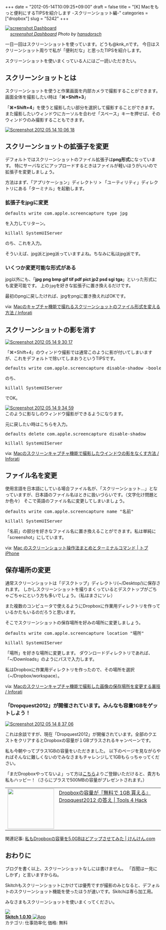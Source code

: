 +++
date = "2012-05-14T10:09:25+09:00"
draft = false
title = "[K] Macをもっと便利にするTIPSを紹介します -スクリーンショット編-"
categories = ["dropbox"]
slug = "5242"
+++

<div class="center"><a href="http://www.flickr.com/photos/44124375043@N01/106214225/" title="screenshot Dashboard by hansdorsch, on Flickr" target="_blank"><img class="flickr_photo" src="http://farm1.static.flickr.com/54/106214225_8e42652af9_z.jpg" alt="screenshot Dashboard" width="NaNpx"/></a></div><cite class="flickr_photographer"><img src="http://farm4.static.flickr.com/3329/favicons/72157601614001242_7730.png" width="16" /><a href="http://www.flickr.com/photos/44124375043@N01/106214225/">screenshot Dashboard</a> Photo by <a href="http://www.flickr.com/photos/44124375043@N01/">hansdorsch</a></cite>


一日一回はスクリーンショットを使っています。どうも@knk_nです。
今日はスクリーンショット周りで私が「便利だな」と思ったTIPSを紹介します。

スクリーンショットを使いまくっている人にはご一読いただきたい。<!--more--><h2>スクリーンショットとは</h2>
スクリーンショットを使うと作業画面を内部カメラで撮影することができます。
画面全体を撮影したい時は「<strong>⌘+Shift+3</strong>」

「<strong>⌘+Shift+4</strong>」を使うと撮影したい部分を選択して撮影することができます。また撮影したいウィンドウにカーソルを合わせ「スペース」キーを押せば、そのウィンドウのみ撮影することもできます。

<div class="center"><a href="https://knk-n.com/images/2012/05/screenshot-2012-05-14-10.06.18.jpg"><img src="https://knk-n.com/images/2012/05/screenshot-2012-05-14-10.06.18.jpg" alt="Screenshot 2012 05 14 10 06 18" title="screenshot 2012-05-14 10.06.18.jpg" border="0" width="" height="" /></a></div>

<h2>スクリーンショットの拡張子を変更</h2>
デフォルトではスクリーンショットのファイル拡張子は<strong>png形式</strong>になっています。
特にサーバなどにアップロードするときはファイルが軽いほうがいいので拡張子を変更しましょう。

方法はまず、「アプリケーション」ディレクトリ > 「ユーティリティ」ディレクトリにある「ターミナル」を起動します。
<h3>拡張子をjpgに変更</h3>
<pre>
defaults write com.apple.screencapture type jpg
</pre>
を入力してリターン。
<pre>
killall SystemUIServer
</pre>
のち、これを入力。

そういえば、jpg派とjpeg派っていますよね。ちなみに私はjpg派です。
<h3>いくつか変更可能な形式がある</h3>
jpg以外にも、「<strong>jpg png bmp gif tif pdf pict jp2 psd sgi tga</strong>」といった形式にも変更可能です。
上の<code>jpg</code>を好きな拡張子に置き換えるだけです。

最初のpngに戻したければ、jpgをpngに置き換えればOKです。

<p>via: <a  href="http://inforati.jp/apple/mac-tips-techniques/system-hints/how-to-change-macos-screen-capture-file-type.html" target="_blank">Macのキャプチャ機能で撮れるスクリーンショットのファイル形式を変える方法 / Inforati</a><script type="text/javascript">var url = "http://inforati.jp/apple/mac-tips-techniques/system-hints/how-to-change-macos-screen-capture-file-type.html";</script><script src="http://api.b.st-hatena.com/entry.count?url=http://inforati.jp/apple/mac-tips-techniques/system-hints/how-to-change-macos-screen-capture-file-type.html&callback=hatebTxt"></script></p>

<h2>スクリーンショットの影を消す</h2>

<div class="center"><a href="https://knk-n.com/images/2012/05/screenshot-2012-05-14-9.30.17.jpg"><img src="https://knk-n.com/images/2012/05/screenshot-2012-05-14-9.30.17.jpg" alt="Screenshot 2012 05 14 9 30 17" title="screenshot 2012-05-14 9.30.17.jpg" border="0" width="" height="auto" /></a></div>

「⌘+Shift+4」のウィンドウ撮影では通常このように影が付いてしまいますが、これをデフォルトで除いてしまおうというTIPSです。

<pre>
defaults write com.apple.screencapture disable-shadow -boolean true
</pre>
のち、
<pre>
killall SystemUIServer
</pre>
でOK。

<div class="center"><a href="https://knk-n.com/images/2012/05/screenshot-2012-05-14-9.34.59.jpg"><img src="https://knk-n.com/images/2012/05/screenshot-2012-05-14-9.34.59.jpg" alt="Screenshot 2012 05 14 9 34 59" title="screenshot 2012-05-14 9.34.59.jpg" border="0" width="" height="auto" /></a></div>
このように影なしのウィンドウ撮影ができるようになります。

元に戻したい時はこちらを入力。

<pre class="">
defaults delete com.apple.screencapture disable-shadow
</pre>
<pre class="">
killall SystemUIServer
</pre>

<p>via: <a  href="http://inforati.jp/apple/mac-tips-techniques/system-hints/how-to-disable-shadow-effect-of-macos-screen-capture.html" target="_blank">Macのスクリーンキャプチャ機能で撮影したウインドウの影をなくす方法 / Inforati</a><script type="text/javascript">var url = "http://inforati.jp/apple/mac-tips-techniques/system-hints/how-to-disable-shadow-effect-of-macos-screen-capture.html";</script><script src="http://api.b.st-hatena.com/entry.count?url=http://inforati.jp/apple/mac-tips-techniques/system-hints/how-to-disable-shadow-effect-of-macos-screen-capture.html&callback=hatebTxt"></script></p>

<h2>ファイル名を変更</h2>
使用言語を日本語にしている場合ファイル名が、「スクリーンショット…」となっていますが、日本語のファイル名はときに扱いづらいです。（文字化け問題とか色々）
そこで英語のファイル名に変更してしまいましょう。
<pre class="">
defaults write com.apple.screencapture name "名前"
</pre>
<pre class="">
killall SystemUIServer 
</pre>

「名前」の部分を好きなファイル名に置き換えることができます。私は単純に「screenshot」にしています。

<p>via: <a  href="http://applembp.blogspot.com/2009/10/snow-leopard.html" target="_blank">Mac のスクリーンショット操作法まとめとターミナルコマンド | トブ iPhone</a><script type="text/javascript">var url = "http://applembp.blogspot.com/2009/10/snow-leopard.html";</script><script src="http://api.b.st-hatena.com/entry.count?url=http://applembp.blogspot.com/2009/10/snow-leopard.html&callback=hatebTxt"></script></p>

<h2>保存場所の変更</h2>
通常スクリーンショットは「デスクトップ」ディレクトリ(~/Desktop/)に保存されます。
しかしスクリーンショットを撮りまくっているとデスクトップがごちゃごちゃにという方も多いでしょう。（私はまさにソレ）

また複数のコンピュータで使えるようにDropboxに作業用ディレクトリを作っているかたもいるのだろうと思います。

そこでスクリーンショットの保存場所を好みの場所に変更しましょう。

<pre class="">
defaults write com.apple.screencapture location "場所"
</pre>
<pre class="">
killall SystemUIServer
</pre>
「場所」を好きな場所に変更します。
ダウンロードディレクトリであれば、「~/Downloads」のようにパスで入力します。

私はDropboxに作業用ディレクトリを作ったので、その場所を選択（~/Dropbox/workspace）。

<p>via: <a  href="http://inforati.jp/apple/mac-tips-techniques/system-hints/how-to-change-macos-screen-capture-save-folder-location.html" target="_blank">Macのスクリーンキャプチャ機能で撮影した画像の保存場所を変更する裏技 / Inforati</a><script type="text/javascript">var url = "http://inforati.jp/apple/mac-tips-techniques/system-hints/how-to-change-macos-screen-capture-save-folder-location.html";</script><script src="http://api.b.st-hatena.com/entry.count?url=http://inforati.jp/apple/mac-tips-techniques/system-hints/how-to-change-macos-screen-capture-save-folder-location.html&callback=hatebTxt"></script></p>

<h3>「Dropquest2012」が開催されています。みんなも容量1GBをゲットしよう！</h3>
<div class="center"><a href="https://knk-n.com/images/2012/05/screenshot-2012-05-14-8.37.06.jpg"><img src="https://knk-n.com/images/2012/05/screenshot-2012-05-14-8.37.06.jpg" alt="Screenshot 2012 05 14 8 37 06" title="screenshot 2012-05-14 8.37.06.jpg" border="0" width="" height="auto" /></a></div>

これは余談ですが、現在「Dropquest2012」が開催されています。全部のクエストをクリアするとDropboxの容量が１GBプラスされるキャンペーンです。

私も今朝やってプラス1GBの容量をいただきました。
以下のページを見ながらやればそんなに難しくないのでみなさまもチャレンジして1GBもらっちゃってください。

「まだDropboxやってないよ」って方は<a href="http://db.tt/HNVY0Kn9" target="_blank">こちら</a>よりご登録いただけると、貴方も私もハッピー！（さらにプラスで500MBの容量がプレゼントされます。）

<table width="100%"><td valign="top" width="150"><a href="http://tools4hack.santalab.me/howto-dropquest2012-clear.html" target="_blank"><img border="0" src="http://capture.heartrails.com/150x130/shadow?http://tools4hack.santalab.me/howto-dropquest2012-clear.html" alt="" width="150" height="130" /></a></td><td valign="top"><a  href="http://tools4hack.santalab.me/howto-dropquest2012-clear.html" target="_blank">Dropboxの容量が『無料で 1GB 貰える』Dropquest2012 の答え | Tools 4 Hack</a><script type="text/javascript">var url = "http://tools4hack.santalab.me/howto-dropquest2012-clear.html";</script><script src="http://api.b.st-hatena.com/entry.count?url=http://tools4hack.santalab.me/howto-dropquest2012-clear.html&callback=hatebTxt"></script>
</td></table>

<p>関連記事: <a  href="https://knk-n.com/2012/02/05/dropbox_volume_up/" target="_blank">私もDropboxの容量を5.0GBほどアップさせてみた | けんけん.com</a><script type="text/javascript">var url = "https://knk-n.com/2012/02/05/dropbox_volume_up/";</script><script src="http://api.b.st-hatena.com/entry.count?url=https://knk-n.com/2012/02/05/dropbox_volume_up/&callback=hatebTxt"></script></p>

<h2>おわりに</h2>
ブログを書く以上、スクリーンショットなしには書けません。
「百聞は一見にしかず」と言いますからね。

Skitchもスクリーンショットにかけては優秀ですが撮影のみとなると、デフォルトのスクリーンショット機能を使ったほうが速いです。Skitchは専ら加工用。

みなさまもスクリーンショットを使いまくってください。

<table class="appstorehelper">
<a href="http://itunes.apple.com/jp/app/skitch/id425955336?mt=12&uo=4" rel="nofollow" target="_blank"><img class="appstorehelper_appicn_mac" src="http://a4.mzstatic.com/us/r1000/098/Purple/v4/da/46/06/da46063b-4c21-df5c-de24-3721d79abedf/SkitchMac.512x512-75.png" />
<div class="appstorehelper_text"><b>Skitch 1.0.10</b> <img alt="App" src="http://ax.phobos.apple.com.edgesuite.net/ja_jp/images/web/linkmaker/badge_macappstore-sm.gif" style="vertical-align: text-bottom;" /></b></a><br />
カテゴリ: 仕事効率化
価格: 無料<br clear="all" /></div>
</table>

